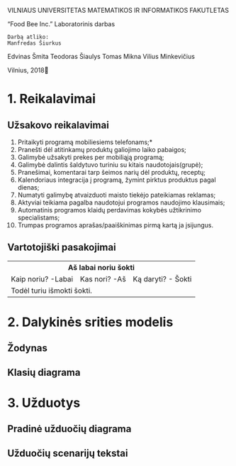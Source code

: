VILNIAUS UNIVERSITETAS 
MATEMATIKOS IR INFORMATIKOS FAKUTLETAS

 “Food Bee Inc.”
Laboratorinis darbas

	Darbą atliko:
	Manfredas Šiurkus
  Edvinas Šmita
  Teodoras Šiaulys
  Tomas Mikna
  Vilius Minkevičius
	

Vilnius, 2018

# 1. Reikalavimai

## Užsakovo reikalavimai

 1. Pritaikyti programą mobiliesiems telefonams;*
 2. Pranešti dėl atitinkamų produktų galiojimo laiko pabaigos;
 3. Galimybė užsakyti prekes per mobiliąją programą;
 4. Galimybė dalintis šaldytuvo turiniu su kitais naudotojais(grupė);
 5. Pranešimai, komentarai tarp šeimos narių dėl produktų, receptų;
 6. Kalendoriaus integracija į programą, žymint pirktus produktus pagal dienas;
 7. Numatyti galimybę atvaizduoti maisto tiekėjo pateikiamas reklamas;
 8. Aktyviai teikiama pagalba naudotojui programos naudojimo klausimais;
 9. Automatinis programos klaidų perdavimas kokybės užtikrinimo specialistams;
 10. Trumpas programos aprašas/paaiškinimas pirmą kartą ja įsijungus.

## Vartotojiški pasakojimai

<table class="tg">
  <tr>
    <th class="tg-0pky" colspan="3">Aš labai noriu šokti</th>
  </tr>
  <tr>
    <td class="tg-0pky">Kaip noriu? -Labai</td>
    <td class="tg-0pky">Kas nori? -Aš</td>
    <td class="tg-0pky">Ką daryti? - Šokti</td>
  </tr>
  <tr>
    <td class="tg-0pky" colspan="3">Todėl turiu išmokti šokti.</td>
  </tr>
</table>


# 2. Dalykinės srities modelis

## Žodynas

## Klasių diagrama

# 3. Užduotys

## Pradinė užduočių diagrama

## Užduočių scenarijų tekstai

